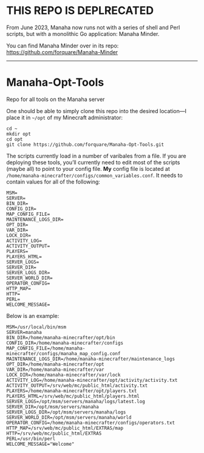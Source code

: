 # THIS REPO IS DEPLRECATED

From June 2023, Manaha now runs not with a series of shell and Perl scripts, but with a monolithic Go application: Manaha Minder.

You can find Manaha Minder over in its repo: https://github.com/forquare/Manaha-Minder

---

# Manaha-Opt-Tools


Repo for all tools on the Manaha server

One should be able to simply clone this repo into the desired location—I place it in `~/opt` of my Minecraft administrator:

    cd ~
    mkdir opt
    cd opt
    git clone https://github.com/forquare/Manaha-Opt-Tools.git

The scripts currently load in a number of varibales from a file.  If you are deploying these tools, you’ll currently need to edit most of the scripts (maybe all) to point to your config file.  **My** config file is located at `/home/manaha-minecrafter/configs/common_variables.conf`.  It needs to contain values for all of the following:

    MSM=
    SERVER=
    BIN_DIR=
    CONFIG_DIR=
    MAP_CONFIG_FILE=
    MAINTENANCE_LOGS_DIR=
    OPT_DIR=
    VAR_DIR=
    LOCK_DIR=
    ACTIVITY_LOG=
    ACTIVITY_OUTPUT=
    PLAYERS=
    PLAYERS_HTML=
    SERVER_LOGS=
    SERVER_DIR=
    SERVER_LOGS_DIR=
    SERVER_WORLD_DIR=
    OPERATOR_CONFIG=
    HTTP_MAP=
    HTTP=
    PERL=
    WELCOME_MESSAGE=
    
Below is an example:

    MSM=/usr/local/bin/msm
    SERVER=manaha
    BIN_DIR=/home/manaha-minecrafter/opt/bin
    CONFIG_DIR=/home/manaha-minecrafter/configs
    MAP_CONFIG_FILE=/home/manaha-minecrafter/configs/manaha_map_config.conf
    MAINTENANCE_LOGS_DIR=/home/manaha-minecrafter/maintenance_logs
    OPT_DIR=/home/manaha-minecrafter/opt
    VAR_DIR=/home/manaha-minecrafter/var
    LOCK_DIR=/home/manaha-minecrafter/var/lock
    ACTIVITY_LOG=/home/manaha-minecrafter/opt/activity/activity.txt
    ACTIVITY_OUTPUT=/srv/web/mc/public_html/activity.txt
    PLAYERS=/home/manaha-minecrafter/opt/players.txt
    PLAYERS_HTML=/srv/web/mc/public_html/players.html
    SERVER_LOGS=/opt/msm/servers/manaha/logs/latest.log
    SERVER_DIR=/opt/msm/servers/manaha
    SERVER_LOGS_DIR=/opt/msm/servers/manaha/logs
    SERVER_WORLD_DIR=/opt/msm/servers/manaha/world
    OPERATOR_CONFIG=/home/manaha-minecrafter/configs/operators.txt
    HTTP_MAP=/srv/web/mc/public_html/EXTRAS/map
    HTTP=/srv/web/mc/public_html/EXTRAS
    PERL=/usr/bin/perl
    WELCOME_MESSAGE="Welcome"
